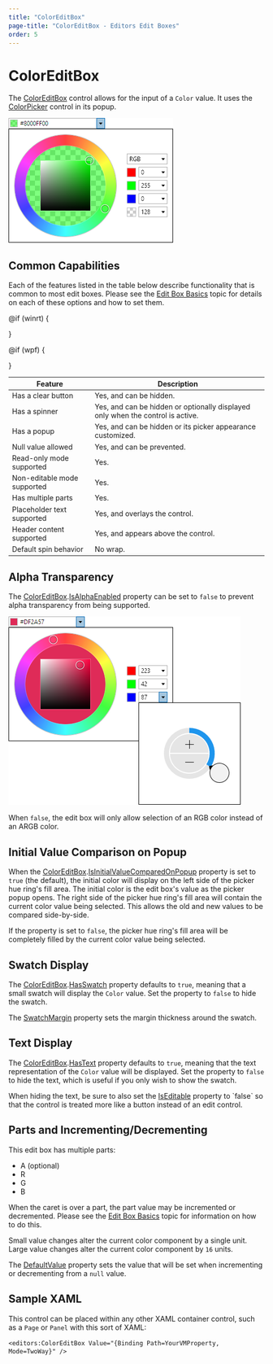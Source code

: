 ```yaml
---
title: "ColorEditBox"
page-title: "ColorEditBox - Editors Edit Boxes"
order: 5
---
```

# ColorEditBox

The [ColorEditBox](xref:@ActiproUIRoot.Controls.Editors.ColorEditBox) control allows for the input of a `Color` value.  It uses the [ColorPicker](../pickers/colorpicker.md) control in its popup.

![Screenshot](../images/coloreditbox-opened.png)

## Common Capabilities

Each of the features listed in the table below describe functionality that is common to most edit boxes.  Please see the [Edit Box Basics](parteditboxbase.md) topic for details on each of these options and how to set them.

<table>
<thead>

<tr>
<th>Feature</th>
<th>Description</th>
</tr>

</thead>
<tbody>

@if (winrt) {
<tr>
<td>Has a clear button</td>
<td>Yes, and can be hidden.</td>
</tr>
}

@if (wpf) {
<tr>
<td>Has a spinner</td>
<td>Yes, and can be hidden or optionally displayed only when the control is active.</td>
</tr>
}

<tr>
<td>Has a popup</td>
<td>Yes, and can be hidden or its picker appearance customized.</td>
</tr>

<tr>
<td>Null value allowed</td>
<td>Yes, and can be prevented.</td>
</tr>

<tr>
<td>Read-only mode supported</td>
<td>Yes.</td>
</tr>

<tr>
<td>Non-editable mode supported</td>
<td>Yes.</td>
</tr>

<tr>
<td>Has multiple parts</td>
<td>Yes.</td>
</tr>

<tr>
<td>Placeholder text supported</td>
<td>Yes, and overlays the control.</td>
</tr>

<tr>
<td>Header content supported</td>
<td>Yes, and appears above the control.</td>
</tr>

<tr>
<td>Default spin behavior</td>
<td>No wrap.</td>
</tr>

</tbody>
</table>

## Alpha Transparency

The [ColorEditBox](xref:@ActiproUIRoot.Controls.Editors.ColorEditBox).[IsAlphaEnabled](xref:@ActiproUIRoot.Controls.Editors.ColorEditBox.IsAlphaEnabled) property can be set to `false` to prevent alpha transparency from being supported.

![Screenshot](../images/coloreditbox-no-alpha.png)

When `false`, the edit box will only allow selection of an RGB color instead of an ARGB color.

## Initial Value Comparison on Popup

When the [ColorEditBox](xref:@ActiproUIRoot.Controls.Editors.ColorEditBox).[IsInitialValueComparedOnPopup](xref:@ActiproUIRoot.Controls.Editors.ColorEditBox.IsInitialValueComparedOnPopup) property is set to `true` (the default), the initial color will display on the left side of the picker hue ring's fill area.  The initial color is the edit box's value as the picker popup opens.  The right side of the picker hue ring's fill area will contain the current color value being selected.  This allows the old and new values to be compared side-by-side.

If the property is set to `false`, the picker hue ring's fill area will be completely filled by the current color value being selected.

## Swatch Display

The [ColorEditBox](xref:@ActiproUIRoot.Controls.Editors.ColorEditBox).[HasSwatch](xref:@ActiproUIRoot.Controls.Editors.ColorEditBox.HasSwatch) property defaults to `true`, meaning that a small swatch will display the `Color` value.  Set the property to `false` to hide the swatch.

The [SwatchMargin](xref:@ActiproUIRoot.Controls.Editors.ColorEditBox.SwatchMargin) property sets the margin thickness around the swatch.

## Text Display

The [ColorEditBox](xref:@ActiproUIRoot.Controls.Editors.ColorEditBox).[HasText](xref:@ActiproUIRoot.Controls.Editors.ColorEditBox.HasText) property defaults to `true`, meaning that the text representation of the `Color` value will be displayed.  Set the property to `false` to hide the text, which is useful if you only wish to show the swatch.

When hiding the text, be sure to also set the [IsEditable](xref:@ActiproUIRoot.Controls.Editors.Primitives.PartEditBoxBase`1.IsEditable) property to `false` so that the control is treated more like a button instead of an edit control.

## Parts and Incrementing/Decrementing

This edit box has multiple parts:

- A (optional)
- R
- G
- B

When the caret is over a part, the part value may be incremented or decremented.  Please see the [Edit Box Basics](parteditboxbase.md) topic for information on how to do this.

Small value changes alter the current color component by a single unit.  Large value changes alter the current color component by `16` units.

The [DefaultValue](xref:@ActiproUIRoot.Controls.Editors.ColorEditBox.DefaultValue) property sets the value that will be set when incrementing or decrementing from a `null` value.

## Sample XAML

This control can be placed within any other XAML container control, such as a `Page` or `Panel` with this sort of XAML:

```xaml
<editors:ColorEditBox Value="{Binding Path=YourVMProperty, Mode=TwoWay}" />
```
